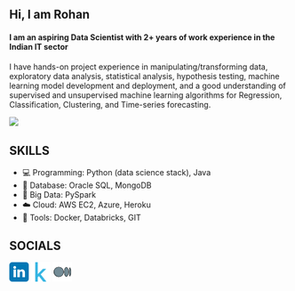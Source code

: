 ## Hi, I am Rohan 
#### I am an aspiring Data Scientist with 2+ years of work experience in the Indian IT sector

I have hands-on project experience in manipulating/transforming data, exploratory data analysis, statistical analysis, hypothesis testing, machine learning model development and deployment, and a good understanding of supervised and unsupervised machine learning algorithms for Regression, Classification, Clustering, and Time-series forecasting.

![](https://komarev.com/ghpvc/?username=parisrohan)

## SKILLS

* 💻 Programming: Python (data science stack), Java
* 💾 Database: Oracle SQL, MongoDB
* 🐘 Big Data: PySpark
* ☁️ Cloud: AWS EC2, Azure, Heroku
* 🧰 Tools: Docker, Databricks, GIT


## SOCIALS

[<img src='https://github.com/ParisRohan/github_icons/blob/main/linkedin.svg' alt='linkedin' height='35'>](https://www.linkedin.com/in/parisrohan) [<img src='https://github.com/ParisRohan/github_icons/blob/main/kaggle.svg' alt='kaggle' height='35'>](https://www.kaggle.com/parisrohan) [<img src='https://github.com/ParisRohan/github_icons/blob/main/medium.svg' alt='medium' height='35'>](https://parisrohan.medium.com)
